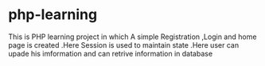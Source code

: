 # php-learning
This is PHP learning project in which A simple Registration ,Login and home page is created .Here Session is used to maintain state .Here user can upade his imformation and can retrive information in database
